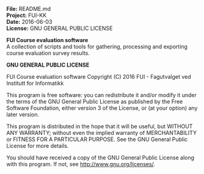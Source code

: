 **File:** README.md<br>
**Project:** FUI-KK<br>
**Date:** 2016-06-03<br>
**License:** GNU GENERAL PUBLIC LICENSE<br>

**FUI Course evaluation software**<br>
A collection of scripts and tools for gathering, processing and exporting
course evaluation survey results.<br>

<!-- **List of stuff**<br>
0. [Title 0](./path0/)<br>
1. [Title 1](./path1/)<br> -->

**GNU GENERAL PUBLIC LICENSE**

FUI Course evaluation software
Copyright (C) 2016  FUI - Fagutvalget ved Institutt for Informatikk

This program is free software: you can redistribute it and/or modify
it under the terms of the GNU General Public License as published by
the Free Software Foundation, either version 3 of the License, or
(at your option) any later version.

This program is distributed in the hope that it will be useful,
but WITHOUT ANY WARRANTY; without even the implied warranty of
MERCHANTABILITY or FITNESS FOR A PARTICULAR PURPOSE.  See the
GNU General Public License for more details.

You should have received a copy of the GNU General Public License
along with this program.  If not, see <http://www.gnu.org/licenses/>.
<br>
